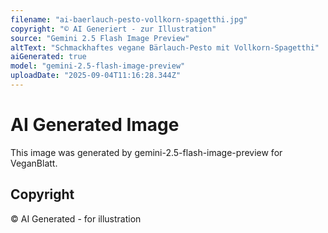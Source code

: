 ```yaml
---
filename: "ai-baerlauch-pesto-vollkorn-spagetthi.jpg"
copyright: "© AI Generiert - zur Illustration"
source: "Gemini 2.5 Flash Image Preview"
altText: "Schmackhaftes vegane Bärlauch-Pesto mit Vollkorn-Spagetthi"
aiGenerated: true
model: "gemini-2.5-flash-image-preview"
uploadDate: "2025-09-04T11:16:28.344Z"
---
```


# AI Generated Image

This image was generated by gemini-2.5-flash-image-preview for VeganBlatt.

## Copyright
© AI Generated - for illustration
